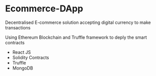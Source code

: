 # Ecommerce-DApp
Decentralised E-commerce solution accepting digital currency to make transactions

Using Ethereum Blockchain and Truffle framework to deply the smart contracts
- React JS
- Solidity Contracts
- Truffle
- MongoDB
